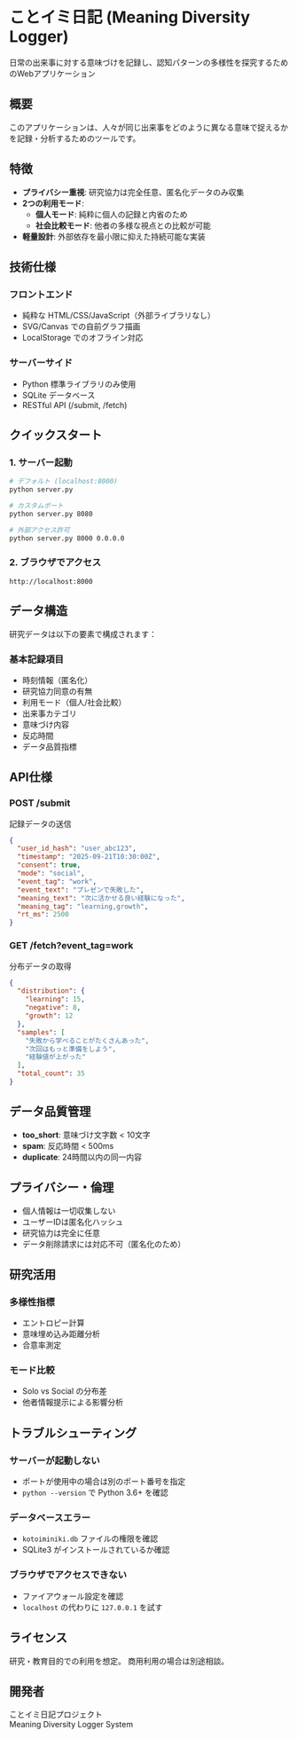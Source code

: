 # ことイミ日記 (Meaning Diversity Logger)

日常の出来事に対する意味づけを記録し、認知パターンの多様性を探究するためのWebアプリケーション

## 概要

このアプリケーションは、人々が同じ出来事をどのように異なる意味で捉えるかを記録・分析するためのツールです。

## 特徴

- **プライバシー重視**: 研究協力は完全任意、匿名化データのみ収集
- **2つの利用モード**: 
  - **個人モード**: 純粋に個人の記録と内省のため
  - **社会比較モード**: 他者の多様な視点との比較が可能
- **軽量設計**: 外部依存を最小限に抑えた持続可能な実装

## 技術仕様

### フロントエンド
- 純粋な HTML/CSS/JavaScript（外部ライブラリなし）
- SVG/Canvas での自前グラフ描画
- LocalStorage でのオフライン対応

### サーバーサイド  
- Python 標準ライブラリのみ使用
- SQLite データベース
- RESTful API (/submit, /fetch)

## クイックスタート

### 1. サーバー起動

```bash
# デフォルト (localhost:8000)
python server.py

# カスタムポート
python server.py 8080

# 外部アクセス許可
python server.py 8000 0.0.0.0
```

### 2. ブラウザでアクセス

```
http://localhost:8000
```

## データ構造

研究データは以下の要素で構成されます：

### 基本記録項目
- 時刻情報（匿名化）
- 研究協力同意の有無
- 利用モード（個人/社会比較）
- 出来事カテゴリ
- 意味づけ内容
- 反応時間
- データ品質指標

## API仕様

### POST /submit
記録データの送信

```json
{
  "user_id_hash": "user_abc123",
  "timestamp": "2025-09-21T10:30:00Z",
  "consent": true,
  "mode": "social",
  "event_tag": "work",
  "event_text": "プレゼンで失敗した",
  "meaning_text": "次に活かせる良い経験になった",
  "meaning_tag": "learning,growth",
  "rt_ms": 2500
}
```

### GET /fetch?event_tag=work
分布データの取得

```json
{
  "distribution": {
    "learning": 15,
    "negative": 8,
    "growth": 12
  },
  "samples": [
    "失敗から学べることがたくさんあった",
    "次回はもっと準備をしよう",
    "経験値が上がった"
  ],
  "total_count": 35
}
```

## データ品質管理

- **too_short**: 意味づけ文字数 < 10文字
- **spam**: 反応時間 < 500ms
- **duplicate**: 24時間以内の同一内容

## プライバシー・倫理

- 個人情報は一切収集しない
- ユーザーIDは匿名化ハッシュ
- 研究協力は完全に任意
- データ削除請求には対応不可（匿名化のため）

## 研究活用

### 多様性指標
- エントロピー計算
- 意味埋め込み距離分析
- 合意率測定

### モード比較
- Solo vs Social の分布差
- 他者情報提示による影響分析

## トラブルシューティング

### サーバーが起動しない
- ポートが使用中の場合は別のポート番号を指定
- `python --version` で Python 3.6+ を確認

### データベースエラー
- `kotoiminiki.db` ファイルの権限を確認
- SQLite3 がインストールされているか確認

### ブラウザでアクセスできない
- ファイアウォール設定を確認
- `localhost` の代わりに `127.0.0.1` を試す

## ライセンス

研究・教育目的での利用を想定。
商用利用の場合は別途相談。

## 開発者

ことイミ日記プロジェクト  
Meaning Diversity Logger System